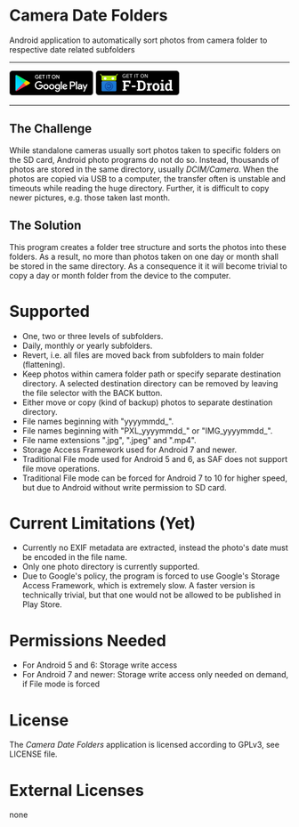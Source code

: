 # Camera Date Folders

Android application to automatically sort photos from camera folder to respective date related subfolders

***

<a href='https://play.google.com/store/apps/details?id=de.kromke.andreas.cameradatefolders'><img src='public/google-play.png' alt='Get it on Google Play' height=45/></a>
<a href='https://f-droid.org/packages/de.kromke.andreas.cameradatefolders'><img src='public/f-droid.png' alt='Get it on F-Droid' height=45 ></a>

***

## The Challenge

While standalone cameras usually sort photos taken to specific folders on the SD card, Android photo programs do not do so. Instead, thousands of photos are stored in the same directory, usually *DCIM/Camera*. When the photos are copied via USB to a computer, the transfer often is unstable and timeouts while reading the huge directory. Further, it is difficult to copy newer pictures, e.g. those taken last month.

## The Solution

This program creates a folder tree structure and sorts the photos into these folders. As a result, no more than photos taken on one day or month shall be stored in the same directory. As a consequence it it will become trivial to copy a day or month folder from the device to the computer.

# Supported

* One, two or three levels of subfolders.
* Daily, monthly or yearly subfolders.
* Revert, i.e. all files are moved back from subfolders to main folder (flattening).
* Keep photos within camera folder path or specify separate destination directory. A selected destination directory can be removed by leaving the file selector with the BACK button.
* Either move or copy (kind of backup) photos to separate destination directory.
* File names beginning with "yyyymmdd\_".
* File names beginning with "PXL\_yyyymmdd_" or "IMG\_yyyymmdd\_".
* File name extensions ".jpg", ".jpeg" and ".mp4".
* Storage Access Framework used for Android 7 and newer.
* Traditional File mode used for Android 5 and 6, as SAF does not support file move operations.
* Traditional File mode can be forced for Android 7 to 10 for higher speed, but due to Android without write permission to SD card.

# Current Limitations (Yet)

* Currently no EXIF metadata are extracted, instead the photo's date must be encoded in the file name.
* Only one photo directory is currently supported.
* Due to Google's policy, the program is forced to use Google's Storage Access Framework, which is extremely slow. A faster version is technically trivial, but that one would not be allowed to be published in Play Store.

# Permissions Needed

* For Android 5 and 6: Storage write access
* For Android 7 and newer: Storage write access only needed on demand, if File mode is forced

# License

The *Camera Date Folders* application is licensed according to GPLv3, see LICENSE file.

# External Licenses

none
